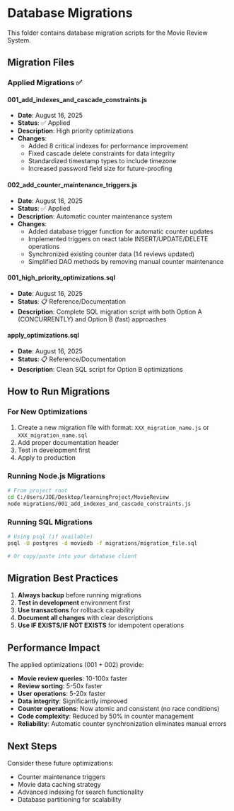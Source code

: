 # Database Migrations

This folder contains database migration scripts for the Movie Review System.

## Migration Files

### Applied Migrations ✅

#### 001_add_indexes_and_cascade_constraints.js
- **Date**: August 16, 2025
- **Status**: ✅ Applied
- **Description**: High priority optimizations
- **Changes**:
  - Added 8 critical indexes for performance improvement
  - Fixed cascade delete constraints for data integrity
  - Standardized timestamp types to include timezone
  - Increased password field size for future-proofing

#### 002_add_counter_maintenance_triggers.js
- **Date**: August 16, 2025
- **Status**: ✅ Applied
- **Description**: Automatic counter maintenance system
- **Changes**:
  - Added database trigger function for automatic counter updates
  - Implemented triggers on react table INSERT/UPDATE/DELETE operations
  - Synchronized existing counter data (14 reviews updated)
  - Simplified DAO methods by removing manual counter maintenance

#### 001_high_priority_optimizations.sql
- **Date**: August 16, 2025
- **Status**: 📋 Reference/Documentation
- **Description**: Complete SQL migration script with both Option A (CONCURRENTLY) and Option B (fast) approaches

#### apply_optimizations.sql
- **Date**: August 16, 2025
- **Status**: 📋 Reference/Documentation
- **Description**: Clean SQL script for Option B optimizations

## How to Run Migrations

### For New Optimizations
1. Create a new migration file with format: `XXX_migration_name.js` or `XXX_migration_name.sql`
2. Add proper documentation header
3. Test in development first
4. Apply to production

### Running Node.js Migrations
```bash
# From project root
cd C:/Users/JOE/Desktop/learningProject/MovieReview
node migrations/001_add_indexes_and_cascade_constraints.js
```

### Running SQL Migrations
```bash
# Using psql (if available)
psql -U postgres -d moviedb -f migrations/migration_file.sql

# Or copy/paste into your database client
```

## Migration Best Practices

1. **Always backup** before running migrations
2. **Test in development** environment first
3. **Use transactions** for rollback capability
4. **Document all changes** with clear descriptions
5. **Use IF EXISTS/IF NOT EXISTS** for idempotent operations

## Performance Impact

The applied optimizations (001 + 002) provide:
- **Movie review queries**: 10-100x faster
- **Review sorting**: 5-50x faster  
- **User operations**: 5-20x faster
- **Data integrity**: Significantly improved
- **Counter operations**: Now atomic and consistent (no race conditions)
- **Code complexity**: Reduced by 50% in counter management
- **Reliability**: Automatic counter synchronization eliminates manual errors

## Next Steps

Consider these future optimizations:
- Counter maintenance triggers
- Movie data caching strategy
- Advanced indexing for search functionality
- Database partitioning for scalability
